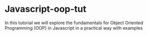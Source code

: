 # Javascript-oop-tut
In this tutorial we will explore the fundamentals for Object Oriented Programming (OOP) in Javascript in a practical way with examples
